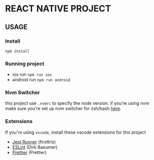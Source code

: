 # REACT NATIVE PROJECT

## USAGE

### Install

`npm install`

### Running project

- ios run `npm run ios`
- android run `npm run android`

### Nvm Switcher

this project use `.nvmrc` to specify the node version. if you're using nvm\
make sure you're set up nvm switcher for zsh/bash [here](https://github.com/nvm-sh/nvm#automatically-call-nvm-use).

### Extensions

If you're using `vscode`, install these vscode extensions for this project

- [Jest Runner](https://marketplace.visualstudio.com/items?itemName=firsttris.vscode-jest-runner) (firsttris)
- [ESLint](https://marketplace.visualstudio.com/items?itemName=dbaeumer.vscode-eslint) (Dirk Baeumer)
- [Prettier](https://marketplace.visualstudio.com/items?itemName=esbenp.prettier-vscode) (Prettier)

